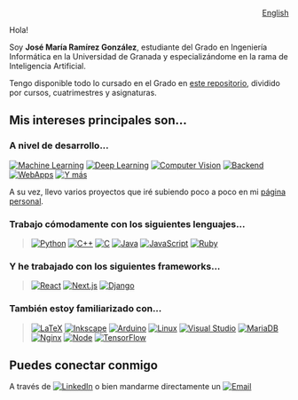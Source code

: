 <p align="right"><a href="README_en.md">English</a></p>

Hola!

Soy **José María Ramírez González**, estudiante del Grado en Ingeniería Informática en la Universidad de Granada y especializándome en la rama de Inteligencia Artificial.

Tengo disponible todo lo cursado en el Grado en <a href="https://github.com/jmramirezG/Universidad">este repositorio</a>, dividido por cursos, cuatrimestres y asignaturas.

## Mis intereses principales son...

### A nivel de desarrollo...

[![Machine Learning](https://img.shields.io/badge/-Machine%20Learning-lightgrey?style=for-the-badge)](#) [![Deep Learning](https://img.shields.io/badge/-Deep%20Learning-lightgrey?style=for-the-badge)](#) [![Computer Vision](https://img.shields.io/badge/-Computer%20Vision-lightgrey?style=for-the-badge)](#) [![Backend](https://img.shields.io/badge/-Backend-lightgrey?style=for-the-badge)](#) [![WebApps](https://img.shields.io/badge/-WebApps-lightgrey?style=for-the-badge)](#) [![Y más](https://img.shields.io/badge/-Y%20más!-white?style=for-the-badge)](#)

A su vez, llevo varios proyectos que iré subiendo poco a poco en mi <a href="https://www.jmramirez.tk">página personal</a>.

### Trabajo cómodamente con los siguientes lenguajes...

> [![Python](https://img.shields.io/badge/python-%233776ab.svg?&style=for-the-badge&logo=python&logoColor=white)](#) [![C++](https://img.shields.io/badge/c%2B%2B-%2300599c.svg?&style=for-the-badge&logo=c%2B%2B&logoColor=white)](#) [![C](https://img.shields.io/badge/c-%23A8B9CC.svg?&style=for-the-badge&logo=c&logoColor=black)](#) [![Java](https://img.shields.io/badge/java-crimson?&style=for-the-badge&logo=java&logoColor=white)](#) [![JavaScript](https://img.shields.io/badge/javascript-%23F7DF1E.svg?&style=for-the-badge&logo=javascript&logoColor=black)](#) [![Ruby](https://img.shields.io/badge/ruby-%23CC342D.svg?&style=for-the-badge&logo=ruby&logoColor=white)](#)

### Y he trabajado con los siguientes frameworks...

> [![React](https://img.shields.io/badge/react-%2361DAFB.svg?&style=for-the-badge&logo=react&logoColor=black)](#) [![Next.js](https://img.shields.io/badge/next.js-%23000000.svg?&style=for-the-badge&logo=next.js&logoColor=white)](#) [![Django](https://img.shields.io/badge/django-%23092E20.svg?&style=for-the-badge&logo=django&logoColor=white)](#)

### También estoy familiarizado con...

> [![LaTeX](https://img.shields.io/badge/latex-%23008080.svg?&style=for-the-badge&logo=latex&logoColor=white)](#) [![Inkscape](https://img.shields.io/badge/inkscape-%23000000.svg?&style=for-the-badge&logo=inkscape&logoColor=white)](https://inkscape.org) [![Arduino](https://img.shields.io/badge/arduino-%2300979D.svg?&style=for-the-badge&logo=arduino&logoColor=white)](#)  [![Linux](https://img.shields.io/badge/Linux-%23CC342D.svg?&style=for-the-badge&logo=linux&logoColor=white)](#)  [![Visual Studio](https://img.shields.io/badge/Visual%20Studio-%2300599c.svg?&style=for-the-badge&logo=visualstudio&logoColor=white)](#) [![MariaDB](https://img.shields.io/badge/MariaDB-salmon?&style=for-the-badge&logo=mariadb&logoColor=white)](#) [![Nginx](https://img.shields.io/badge/Nginx-darkseagreen?&style=for-the-badge&logo=nginx&logoColor=white)](#) [![Node](https://img.shields.io/badge/node-darkorchid?&style=for-the-badge&logo=nodedotjs&logoColor=white)](#) [![TensorFlow](https://img.shields.io/badge/tensorflow-%23ff6f00.svg?&style=for-the-badge&logo=tensorflow&logoColor=white)](#)

## Puedes conectar conmigo

A través de  [![LinkedIn](https://img.shields.io/badge/LinkedIn-mediumblue?&style=for-the-badge&logo=linkedin&logoColor=white)](https://www.linkedin.com/in/josemariaramirezg/) o bien mandarme directamente un [![Email](https://img.shields.io/badge/Email-lightpink?&style=for-the-badge&logo=gmail&logoColor=black)](mailto:jm.ramirez.gonza@gmail.com)

